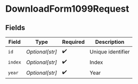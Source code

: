 # DownloadForm1099Request


## Fields

| Field              | Type               | Required           | Description        |
| ------------------ | ------------------ | ------------------ | ------------------ |
| `id`               | *Optional[str]*    | :heavy_check_mark: | Unique identifier  |
| `index`            | *Optional[str]*    | :heavy_check_mark: | Index              |
| `year`             | *Optional[str]*    | :heavy_check_mark: | Year               |